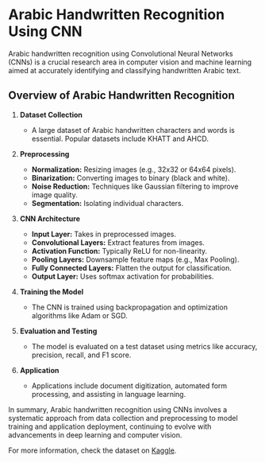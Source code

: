 # Arabic Handwritten Recognition Using CNN

Arabic handwritten recognition using Convolutional Neural Networks (CNNs) is a crucial research area in computer vision and machine learning aimed at accurately identifying and classifying handwritten Arabic text. 

## Overview of Arabic Handwritten Recognition

1. **Dataset Collection**
   - A large dataset of Arabic handwritten characters and words is essential. Popular datasets include KHATT and AHCD.

2. **Preprocessing**
   - **Normalization:** Resizing images (e.g., 32x32 or 64x64 pixels).
   - **Binarization:** Converting images to binary (black and white).
   - **Noise Reduction:** Techniques like Gaussian filtering to improve image quality.
   - **Segmentation:** Isolating individual characters.

3. **CNN Architecture**
   - **Input Layer:** Takes in preprocessed images.
   - **Convolutional Layers:** Extract features from images.
   - **Activation Function:** Typically ReLU for non-linearity.
   - **Pooling Layers:** Downsample feature maps (e.g., Max Pooling).
   - **Fully Connected Layers:** Flatten the output for classification.
   - **Output Layer:** Uses softmax activation for probabilities.

4. **Training the Model**
   - The CNN is trained using backpropagation and optimization algorithms like Adam or SGD.

5. **Evaluation and Testing**
   - The model is evaluated on a test dataset using metrics like accuracy, precision, recall, and F1 score.

6. **Application**
   - Applications include document digitization, automated form processing, and assisting in language learning.


In summary, Arabic handwritten recognition using CNNs involves a systematic approach from data collection and preprocessing to model training and application deployment, continuing to evolve with advancements in deep learning and computer vision.

For more information, check the dataset on [Kaggle](https://www.kaggle.com/datasets/ahmedbesbes/arabic-handwritten-characters-recognition).
